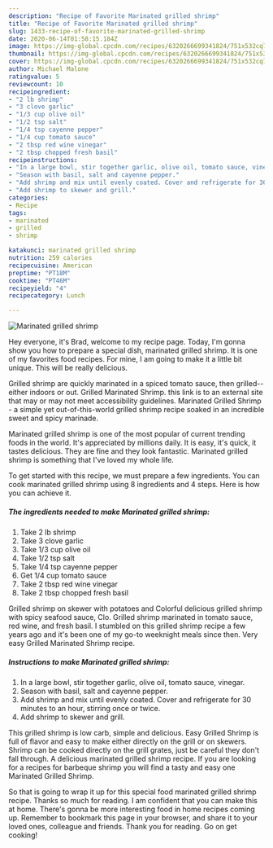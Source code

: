 ```yaml
---
description: "Recipe of Favorite Marinated grilled shrimp"
title: "Recipe of Favorite Marinated grilled shrimp"
slug: 1433-recipe-of-favorite-marinated-grilled-shrimp
date: 2020-06-14T01:58:15.184Z
image: https://img-global.cpcdn.com/recipes/6320266699341824/751x532cq70/marinated-grilled-shrimp-recipe-main-photo.jpg
thumbnail: https://img-global.cpcdn.com/recipes/6320266699341824/751x532cq70/marinated-grilled-shrimp-recipe-main-photo.jpg
cover: https://img-global.cpcdn.com/recipes/6320266699341824/751x532cq70/marinated-grilled-shrimp-recipe-main-photo.jpg
author: Michael Malone
ratingvalue: 5
reviewcount: 10
recipeingredient:
- "2 lb shrimp"
- "3 clove garlic"
- "1/3 cup olive oil"
- "1/2 tsp salt"
- "1/4 tsp cayenne pepper"
- "1/4 cup tomato sauce"
- "2 tbsp red wine vinegar"
- "2 tbsp chopped fresh basil"
recipeinstructions:
- "In a large bowl, stir together garlic, olive oil, tomato sauce, vinegar."
- "Season with basil, salt and cayenne pepper."
- "Add shrimp and mix until evenly coated. Cover and refrigerate for 30 minutes to an hour, stirring once or twice."
- "Add shrimp to skewer and grill."
categories:
- Recipe
tags:
- marinated
- grilled
- shrimp

katakunci: marinated grilled shrimp 
nutrition: 259 calories
recipecuisine: American
preptime: "PT18M"
cooktime: "PT46M"
recipeyield: "4"
recipecategory: Lunch

---
```



![Marinated grilled shrimp](https://img-global.cpcdn.com/recipes/6320266699341824/751x532cq70/marinated-grilled-shrimp-recipe-main-photo.jpg)

Hey everyone, it's Brad, welcome to my recipe page. Today, I'm gonna show you how to prepare a special dish, marinated grilled shrimp. It is one of my favorites food recipes. For mine, I am going to make it a little bit unique. This will be really delicious.

Grilled shrimp are quickly marinated in a spiced tomato sauce, then grilled--either indoors or out. Grilled Marinated Shrimp. this link is to an external site that may or may not meet accessibility guidelines. Marinated Grilled Shrimp - a simple yet out-of-this-world grilled shrimp recipe soaked in an incredible sweet and spicy marinade.

Marinated grilled shrimp is one of the most popular of current trending foods in the world. It's appreciated by millions daily. It is easy, it's quick, it tastes delicious. They are fine and they look fantastic. Marinated grilled shrimp is something that I've loved my whole life.


To get started with this recipe, we must prepare a few ingredients. You can cook marinated grilled shrimp using 8 ingredients and 4 steps. Here is how you can achieve it.

<!--inarticleads1-->

##### The ingredients needed to make Marinated grilled shrimp:

1. Take 2 lb shrimp
1. Take 3 clove garlic
1. Take 1/3 cup olive oil
1. Take 1/2 tsp salt
1. Take 1/4 tsp cayenne pepper
1. Get 1/4 cup tomato sauce
1. Take 2 tbsp red wine vinegar
1. Take 2 tbsp chopped fresh basil


Grilled shrimp on skewer with potatoes and Colorful delicious grilled shrimp with spicy seafood sauce, Clo. Grilled shrimp marinated in tomato sauce, red wine, and fresh basil. I stumbled on this grilled shrimp recipe a few years ago and it&#39;s been one of my go-to weeknight meals since then. Very easy Grilled Marinated Shrimp recipe. 

<!--inarticleads2-->

##### Instructions to make Marinated grilled shrimp:

1. In a large bowl, stir together garlic, olive oil, tomato sauce, vinegar.
1. Season with basil, salt and cayenne pepper.
1. Add shrimp and mix until evenly coated. Cover and refrigerate for 30 minutes to an hour, stirring once or twice.
1. Add shrimp to skewer and grill.


This grilled shrimp is low carb, simple and delicious. Easy Grilled Shrimp is full of flavor and easy to make either directly on the grill or on skewers. Shrimp can be cooked directly on the grill grates, just be careful they don&#39;t fall through. A delicious marinated grilled shrimp recipe. If you are looking for a recipes for barbeque shrimp you will find a tasty and easy one Marinated Grilled Shrimp. 

So that is going to wrap it up for this special food marinated grilled shrimp recipe. Thanks so much for reading. I am confident that you can make this at home. There's gonna be more interesting food in home recipes coming up. Remember to bookmark this page in your browser, and share it to your loved ones, colleague and friends. Thank you for reading. Go on get cooking!
